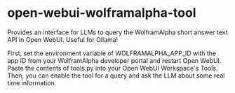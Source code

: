 # open-webui-wolframalpha-tool
Provides an interface for LLMs to query the WolframAlpha short answer text API in Open WebUI. Useful for Ollama!

First, set the environment variable of WOLFRAMALPHA_APP_ID with the app ID from your WolframAlpha developer portal and restart Open WebUI. Paste the contents of tools.py into your Open WebUI Workspace's Tools. Then, you can enable the tool for a query and ask the LLM about some real time information.
